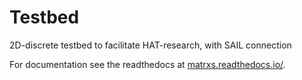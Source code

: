 # Testbed

2D-discrete testbed to facilitate HAT-research, with SAIL connection

For documentation see the readthedocs at [matrxs.readthedocs.io/](https://matrxs.readthedocs.io/).
